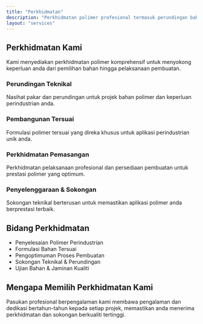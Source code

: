 ```yaml
---
title: "Perkhidmatan"
description: "Perkhidmatan polimer profesional termasuk perundingan bahan, formulasi tersuai, dan sokongan teknikal"
layout: "services"
---
```


## Perkhidmatan Kami

Kami menyediakan perkhidmatan polimer komprehensif untuk menyokong keperluan anda dari pemilihan bahan hingga pelaksanaan pembuatan.

### Perundingan Teknikal

Nasihat pakar dan perundingan untuk projek bahan polimer dan keperluan perindustrian anda.

### Pembangunan Tersuai

Formulasi polimer tersuai yang direka khusus untuk aplikasi perindustrian unik anda.

### Perkhidmatan Pemasangan

Perkhidmatan pelaksanaan profesional dan persediaan pembuatan untuk prestasi polimer yang optimum.

### Penyelenggaraan & Sokongan

Sokongan teknikal berterusan untuk memastikan aplikasi polimer anda berprestasi terbaik.

## Bidang Perkhidmatan

- Penyelesaian Polimer Perindustrian
- Formulasi Bahan Tersuai
- Pengoptimuman Proses Pembuatan
- Sokongan Teknikal & Perundingan
- Ujian Bahan & Jaminan Kualiti

## Mengapa Memilih Perkhidmatan Kami

Pasukan profesional berpengalaman kami membawa pengalaman dan dedikasi bertahun-tahun kepada setiap projek, memastikan anda menerima perkhidmatan dan sokongan berkualiti tertinggi.